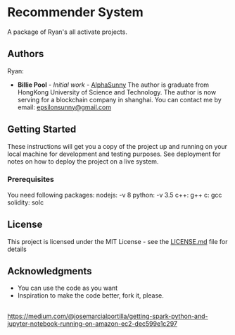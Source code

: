 # Recommender System

A package of Ryan's all activate projects.

## Authors
Ryan: 

* **Billie Pool** - *Initial work* - [AlphaSunny](https://github.com/AlphaSunny)
The author is graduate from HongKong University of Science and Technology.
The author is now serving for a blockchain company in shanghai. You can contact me by email: epsilonsunny@gmail.com

## Getting Started

These instructions will get you a copy of the project up and running on your local machine for development and testing purposes. See deployment for notes on how to deploy the project on a live system.

### Prerequisites

You need following packages:
nodejs: -v 8
python: -v 3.5
c++: g++
c: gcc
solidity: solc

## License

This project is licensed under the MIT License - see the [LICENSE.md](LICENSE.md) file for details

## Acknowledgments

* You can use the code as you want
* Inspiration to make the code better, fork it, please.

## 
https://medium.com/@josemarcialportilla/getting-spark-python-and-jupyter-notebook-running-on-amazon-ec2-dec599e1c297
